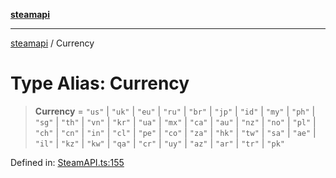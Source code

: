 [**steamapi**](../README.md)

***

[steamapi](../README.md) / Currency

# Type Alias: Currency

> **Currency** = `"us"` \| `"uk"` \| `"eu"` \| `"ru"` \| `"br"` \| `"jp"` \| `"id"` \| `"my"` \| `"ph"` \| `"sg"` \| `"th"` \| `"vn"` \| `"kr"` \| `"ua"` \| `"mx"` \| `"ca"` \| `"au"` \| `"nz"` \| `"no"` \| `"pl"` \| `"ch"` \| `"cn"` \| `"in"` \| `"cl"` \| `"pe"` \| `"co"` \| `"za"` \| `"hk"` \| `"tw"` \| `"sa"` \| `"ae"` \| `"il"` \| `"kz"` \| `"kw"` \| `"qa"` \| `"cr"` \| `"uy"` \| `"az"` \| `"ar"` \| `"tr"` \| `"pk"`

Defined in: [SteamAPI.ts:155](https://github.com/xDimGG/node-steamapi/blob/1fe06d2c5a85fee5e9f5e4f0962481cbd53a974e/src/SteamAPI.ts#L155)
